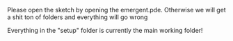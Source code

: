 Please open the sketch by opening the emergent.pde. 
Otherwise we will get a shit ton of folders and everything will go wrong

Everything in the "setup" folder is currently the main working folder!

